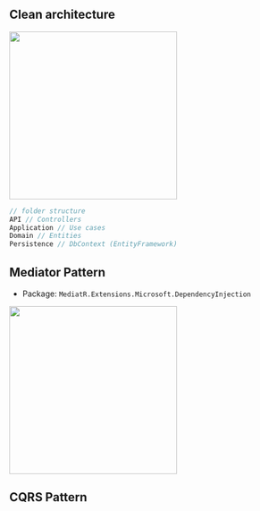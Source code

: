 ## Clean architecture
<img height="300px" src="https://user-images.githubusercontent.com/28957748/130484900-6ea34154-6d61-4d00-bc3b-a89bf04130df.png"/>

```js
// folder structure
API // Controllers
Application // Use cases
Domain // Entities
Persistence // DbContext (EntityFramework)
```

## Mediator Pattern
* Package: `MediatR.Extensions.Microsoft.DependencyInjection`

<img height="300px" src="https://user-images.githubusercontent.com/28957748/130484692-356d71ac-6068-4296-a30e-c87fc364d439.png"/>

## CQRS Pattern
